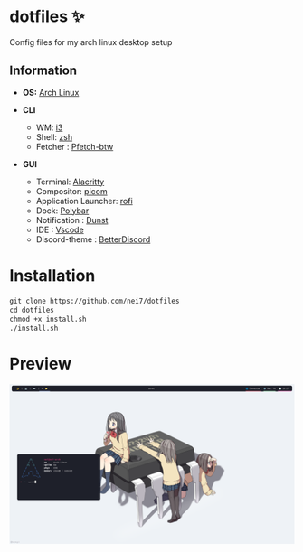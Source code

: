 # dotfiles ✨

Config files for my arch linux desktop setup

## Information

- **OS:** [Arch Linux](https://archlinux.org)
- **CLI**

  - WM: [i3](https://i3wm.org/)
  - Shell: [zsh](https://wiki.archlinux.org/index.php/Zsh)
  - Fetcher : [Pfetch-btw](https://github.com/dylanaraps/pfetch)

- **GUI**

  - Terminal: [Alacritty](https://github.com/alacritty/alacritty)
  - Compositor: [picom](https://github.com/yshui/picom)
  - Application Launcher: [rofi](https://github.com/davatorium/rofi)
  - Dock: [Polybar](https://github.com/polybar/polybar)
  - Notification : [Dunst](https://github.com/dunst-project/dunst)
  - IDE : [Vscode](https://code.visualstudio.com/)
  - Discord-theme : [BetterDiscord](https://betterdiscord.app/)

# Installation

```
git clone https://github.com/nei7/dotfiles
cd dotfiles
chmod +x install.sh
./install.sh
```

# Preview

![](.github/docs/2022-08-11-101752_1920x1080_scrot.png)
